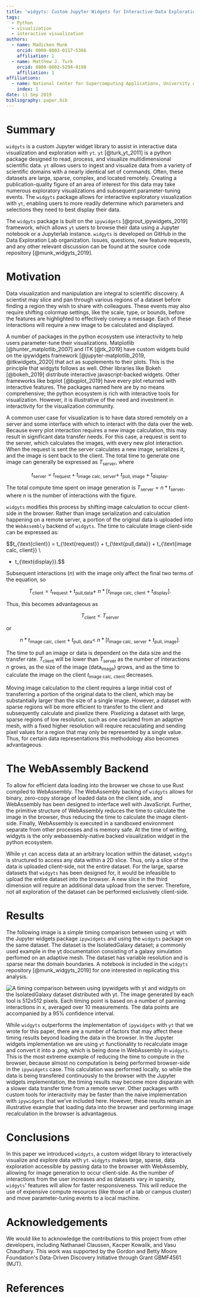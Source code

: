 ```yaml
---
title: 'widgyts: Custom Jupyter Widgets for Interactive Data Exploration with yt'
tags:
  - Python
  - visualization
  - interactive visualization
authors:
  - name: Madicken Munk
    orcid: 0000-0003-0117-5366
    affiliation: 1
  - name: Matthew J. Turk
    orcid: 0000-0002-5294-0198
    affiliation: 1
affiliations:
  - name: National Center for Supercomputing Applications, University of Illinois at Urbana-Champaign. 1205 W Clark St, Urbana, IL USA 61801
    index: 1
date: 11 Sep 2019
bibliography: paper.bib
---
```


# Summary

`widgyts` is a custom Jupyter widget library to assist in interactive data
visualization and exploration with `yt`. `yt` [@turk_yt_2011] is a python 
package designed to read, process, and visualize multidimensional
scientific data. `yt` allows users to ingest and visualize data from 
a variety of scientific domains with a nearly identical set of commands. Often,
these datasets are large, sparse, complex, and located remotely. Creating a
publication-quality figure of an area of interest for this data may take
numerous exploratory visualizations and subsequent parameter-tuning events.
The `widgyts` package allows for interactive exploratory visualization with `yt`, 
enabling users to more readily determine which parameters and selections they
need to best display their data. 

The `widgyts` package is built on the `ipywidgets` [@grout_ipywidgets_2019] framework, which
allows `yt` users to browse their data using a Jupyter notebook or a Jupyterlab
instance. `widgyts` is developed on GitHub in the Data Exploration Lab organization. Issues,
questions, new feature requests, and any other relevant discussion can be found
at the source code repository [@munk_widgyts_2019].

# Motivation

Data visualization and manipulation are integral to scientific discovery.
A scientist may slice and pan through various regions of a dataset before
finding a region they wish to share with colleagues. These events may
also require shifting colormap settings, like the scale, type, or bounds,
before the features are highlighted to effectively convey a message. Each of
these interactions will require a new image to be calculated and displayed.

A number of packages in the python ecosystem use interactivity to help users
parameter-tune their visualizations. Matplotlib [@hunter_matplotlib_2007] 
and ITK [@tk_2019]
have custom widgets build on the ipywidgets framework [@jupyter-matplotlib_2019,
@itkwidgets_2020] that act as supplements to their plots. 
This is the principle that widgyts follows as well. 
Other libraries like 
Bokeh [@bokeh_2019] distribute interactive javascript-backed widgets. 
Other frameworks like bqplot [@bqplot_2019] 
have every plot returned with interactive features. The packages named here are
by no means
comprehensive; the python ecosystem is rich with interactive tools for
visualization. However, it is illustrative of the need and investment in
interactivity for the visualization community.

A common user case for visualization is to have data stored remotely on a
server and some interface with which to interact with the data over the web. 
Because every plot interaction requires a new image calculation, this may
result in significant data transfer needs. 
For this case, a request is sent
to the server, which calculates the images, with every new plot interaction.
When the request is sent the server calculates a new image, 
serializes it, and the
image is sent back to the client. The total time to generate one image can
generally be expressed as $T_{\text{server}}$, where 

$$t_{\text{server}} = t_{\text{request}} + t_{\text{image calc, server}} + \
t_{\text{pull, image}} + t_{\text{display}}.
$$

The total compute time spent on image generation is $T_{\text{server}} = n*t_{\text{server}}$, where $n$
is the number of interactions with the figure. 

`widgyts` modifies this process by shifting image calculation to occur
client-side in the browser. 
Rather than image serialization and calculation happening on a
remote server, a portion of the original data is uploaded into the `WebAssembly` backend of
`widgyts`. The time to calculate image client-side can be expressed as:

$$t_{\text{client}} = t_{\text{request}} + t_{\text{pull,data}} + t_{\text{image calc, client}} \
+ t_{\text{display}}.$$

Subsequent interactions ($n$) with the image only affect the final two terms of
the equation, so 

$$T_{\text{client}} = t_{\text{request}} + t_{\text{pull,data}} + \
n*[t_{\text{image calc, client}} + t_{\text{display}}].$$

Thus, this becomes advantageous as 

$$ T_{\text{client}} < T_{\text{server}} $$

or

$$
n*t_{\text{image calc, client}} + t_{\text{pull, data}} <  \
n*[t_{\text{image calc, server}} + t_{\text{pull, image}}] .
$$

The time to pull an image or data is dependent on the data size and the
transfer rate. 
$T_{\text{client}}$ will be lower than $T_{\text{server}}$ as the number of
interactions $n$ grows, as the size of the image (data$_{\text{image}}$) grows, and as
the time to calculate the image on the client $t_{\text{image calc, client}}$
decreases. 

Moving image calculation to the client requires a large initial cost of
transferring a portion of the original data to the client, which may be
substantially larger than the size of a single image. However, a dataset with
sparse regions will be more efficient to transfer to the client and subsequently
calculate and pixelize there. Pixelizing a dataset with large, sparse regions of low
resolution, such as one caclated from an adaptive mesh, 
with a fixed higher resolution will require recaculating and sending
pixel values for a region that may only be represented by a single value. Thus,
for certain data representations this methodology also becomes advantageous.

# The WebAssembly Backend

To allow for efficient data loading into the browser we chose to use Rust
compiled to WebAssembly. The WebAssembly backing of `widgyts` allows for binary, zero-copy
storage of loaded data on the client side, and WebAssembly has been designed to
interface well with JavaScript. Further, the primitive structure of WebAssembly
reduces the time to calculate the image in the browser, thus reducing the time
to calculate the image client-side. Finally, WebAssembly
is executed in a sandboxed environment separate from other processes 
and is memory safe. At the time of writing, widgyts is the only
webassembly-native backed visualization widget in the python ecosystem. 

While `yt` can access data at an arbitrary location within the dataset, `widgyts`
is structured to access any data within a 2D slice. Thus, only a slice of the
data is uploaded client-side, not the entire dataset. For the large, sparse
datasets that `widgyts` has been designed for, it would be infeasible to upload
the entire dataset into the browser. A new slice in
the third dimension will require an additional data upload from the server. Therefore,
not all
exploration of the dataset can be performed exclusively client-side.

# Results

The following image is a simple timing comparison between using `yt` with 
the Jupyter widgets package `ipywidgets` 
and using the `widgyts` package on the same dataset. The dataset is the
IsolatedGalaxy dataset; a commonly used example in the yt documentation
consisting of a galaxy simulation perfomed on an adaptive mesh. The dataset has
variable resolution and is sparse near the domain boundaries. 
A notebook is
included in the `widgyts` repository [@munk_widgyts_2019] for one interested in replicating this
analysis.

![A timing comparison between using `ipywidgets` with `yt` and `widgyts` on
the IsolatedGalaxy dataset distributed with `yt`. The image generated by each 
tool is 512x512 pixels. Each timing point is based 
on a number of panning interactions in x, averaged over 10 measurements. The
data points are accompanied by a 95% confidence interval.](timing.png)

While `widgyts` outperforms the implementation of `ipywidgets` with `yt` that we
wrote for this paper, there are a number of factors that may affect these
timing results beyond loading the data in the browser. In the Jupyter widgets
implementation we are using `yt` functionality to recalculate image and convert
it into a .png, which is being done in WebAssembly in `widgyts`. This is the most 
extreme example of reducing the time to compute in the browser, because almost
no computation is being performed browser-side in the `ipywidgets` case. This calculation
was performed locally, so while the data is being transfered continuously to the
browser with the Jupyter widgets implementation, the timing results may become 
more disparate with a slower data transfer time from a remote server. Other
packages with custom tools for interactivity may be faster than the naive
implementation with `ipywidgets` that we've included here. 
However, these results remain an illustrative example that
loading data into the browser and performing image recalculation in the browser
is advantageous. 

# Conclusions

In this paper we introduced `widgyts`, a custom widget library to interactively
visualize and explore data with `yt`. `widgyts` makes large, sparse, data
exploration accessible by passing data to the browser with WebAssembly, 
allowing for image generation to occur client-side. As the number of
interactions from the user increases and as datasets vary in sparsity, `widgyts`'
features will allow for faster responsiveness. This will reduce the use of
expensive compute resources (like those of a lab or campus cluster) and move
parameter-tuning events to a local machine. 

# Acknowledgements

We would like to acknowledge the contributions to this project from other
developers, including Nathanael Claussen, Kacper Kowalik, and Vasu Chaudhary. 
This work was supported by the Gordon and Betty
Moore Foundation's Data-Driven Discovery Initiative through Grant GBMF4561 (MJT).

# References
